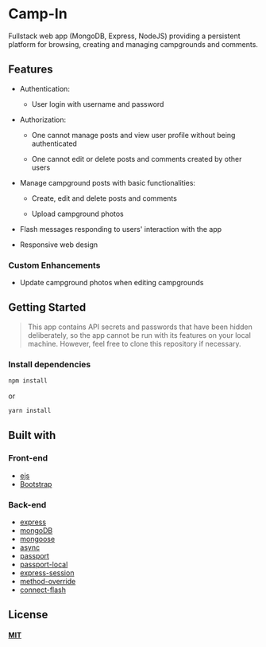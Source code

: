 # Camp-In
Fullstack web app (MongoDB, Express, NodeJS) providing a persistent platform for browsing, creating and managing campgrounds and comments.

## Features

* Authentication:
  
  * User login with username and password


* Authorization:

  * One cannot manage posts and view user profile without being authenticated

  * One cannot edit or delete posts and comments created by other users


* Manage campground posts with basic functionalities:

  * Create, edit and delete posts and comments

  * Upload campground photos


* Flash messages responding to users' interaction with the app

* Responsive web design

### Custom Enhancements

* Update campground photos when editing campgrounds

 
## Getting Started

> This app contains API secrets and passwords that have been hidden deliberately, so the app cannot be run with its features on your local machine. However, feel free to clone this repository if necessary.


### Install dependencies

```sh
npm install
```

or

```sh
yarn install
```

## Built with

### Front-end

* [ejs](http://ejs.co/)
* [Bootstrap](https://getbootstrap.com/docs/3.3/)

### Back-end

* [express](https://expressjs.com/)
* [mongoDB](https://www.mongodb.com/)
* [mongoose](http://mongoosejs.com/)
* [async](http://caolan.github.io/async/)
* [passport](http://www.passportjs.org/)
* [passport-local](https://github.com/jaredhanson/passport-local#passport-local)
* [express-session](https://github.com/expressjs/session#express-session)
* [method-override](https://github.com/expressjs/method-override#method-override)
* [connect-flash](https://github.com/jaredhanson/connect-flash#connect-flash)


## License

#### [MIT](./LICENSE)
